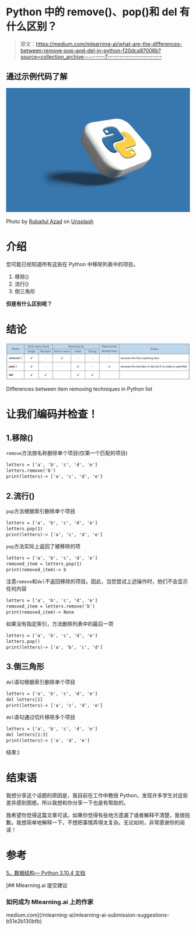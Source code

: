 # Python 中的 remove()、pop()和 del 有什么区别？

> 原文：<https://medium.com/mlearning-ai/what-are-the-differences-between-remove-pop-and-del-in-python-f20dca97006b?source=collection_archive---------7----------------------->

## 通过示例代码了解

![](img/8efcfec4ae07c6cb55154db0525388e4.png)

Photo by [Rubaitul Azad](https://unsplash.com/@rubaitulazad?utm_source=medium&utm_medium=referral) on [Unsplash](https://unsplash.com?utm_source=medium&utm_medium=referral)

# 介绍

您可能已经知道所有这些在 Python 中移除列表中的项目。

1.  移除()
2.  流行()
3.  倒三角形

**但是有什么区别呢？**

# 结论

![](img/ca7e244365970d7c0c5550416426e58a.png)

Differences between item removing techniques in Python list

# 让我们编码并检查！

## 1.移除()

`remove`方法按名称删除单个项目(仅第一个匹配的项目)

```
letters = ['a', 'b', 'c', 'd', 'e']
letters.remove('b')
print(letters)-> ['a', 'c', 'd', 'e']
```

## 2.流行()

`pop`方法根据索引删除单个项目

```
letters = ['a', 'b', 'c', 'd', 'e']
letters.pop(1)
print(letters)-> ['a', 'c', 'd', 'e']
```

`pop`方法实际上返回了被移除的项

```
letters = ['a', 'b', 'c', 'd', 'e']
removed_item = letters.pop(1)
print(removed_item)-> b
```

注意`remove`和`del`不返回移除的项目。因此，当您尝试上述操作时，他们不会显示任何内容

```
letters = ['a', 'b', 'c', 'd', 'e']
removed_item = letters.remove('b')
print(removed_item)-> None
```

如果没有指定索引，方法删除列表中的最后一项

```
letters = ['a', 'b', 'c', 'd', 'e']
letters.pop()
print(letters)-> ['a', 'b', 'c', 'd']
```

## 3.倒三角形

`del`语句根据索引删除单个项目

```
letters = ['a', 'b', 'c', 'd', 'e']
del letters[1]
print(letters)-> ['a', 'c', 'd', 'e']
```

`del`语句通过切片移除多个项目

```
letters = ['a', 'b', 'c', 'd', 'e']
del letters[1:3]
print(letters)-> ['a', 'd', 'e']
```

结束:)

# 结束语

我想分享这个话题的原因是，我目前在工作中教授 Python，发现许多学生对这些差异感到困惑。所以我想和你分享一下也是有帮助的。

我希望你觉得这篇文章可读。如果你觉得有些地方遗漏了或者解释不清楚，我很抱歉。我想简单地解释一下，不想把事情弄得太复杂。无论如何，非常感谢你的阅读！

# 参考

[5。数据结构— Python 3.10.4 文档](https://docs.python.org/3/tutorial/datastructures.html)

[](/mlearning-ai/mlearning-ai-submission-suggestions-b51e2b130bfb) [## Mlearning.ai 提交建议

### 如何成为 Mlearning.ai 上的作家

medium.com](/mlearning-ai/mlearning-ai-submission-suggestions-b51e2b130bfb)